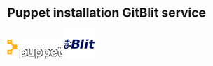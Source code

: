 # Puppet installation GitBlit service
![puppet](https://github.com/jelastic-jps/puppet-install-gitblit-service/blob/master/images/puppet.png)  ![gitblit](https://github.com/jelastic-jps/puppet-install-gitblit-service/blob/master/images/gitblit.png)
